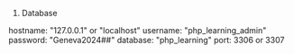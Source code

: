 1. Database 

 hostname: "127.0.0.1" or "localhost"
 username: "php_learning_admin"
 password: "Geneva2024##"
 database: "php_learning"
 port:     3306 or 3307